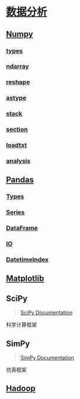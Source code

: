 <link rel="stylesheet" href="https://zhmhbest.gitee.io/hellomathematics/style/index.css">

# [数据分析](https://github.com/zhmhbest/HelloDataAnalysis)

## [Numpy](./numpy.html)

### [types](numpy.html#types)

### [ndarray](numpy.html#ndarray)

### [reshape](numpy.html#reshape)

### [astype](numpy.html#astype)

### [stack](numpy.html#stack)

### [section](numpy.html#section)

### [loadtxt](numpy.html#loadtxt)

### [analysis](numpy.html#analysis)

## [Pandas](./pandas.html)

### [Types](pandas.html#types)

### [Series](pandas.html#series)

### [DataFrame](pandas.html#dataframe)

### [IO](pandas.html#io)

### [DatetimeIndex](pandas.html#datetimeindex)

## [Matplotlib](./matplotlib.html)

## SciPy

>[SciPy Documentation](https://docs.scipy.org/doc/scipy/reference/)

科学计算框架

## SimPy

>[SimPy Documentation](https://simpy.readthedocs.io/en/latest/)

仿真框架

## [Hadoop](./hadoop.html)
